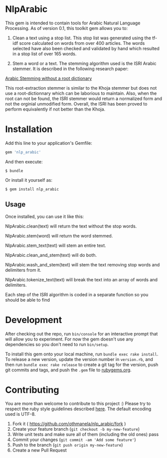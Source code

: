 NlpArabic
=========

This gem is intended to contain tools for Arabic Natural Language Processing. 
As of version 0.1, this toolkit gem allows you to:

1. Clean a text using a stop list. This stop list was generated using the tf-idf score calculated on words from over 400 articles. The words selected have also been checked and validated by hand which resulted in a stop list of over 165 words.

2. Stem a word or a text. The stemming algorithm used is the ISRI Arabic stemmer. It is described in the following research paper: 

  [Arabic Stemming without a root dictionary](http://ieeexplore.ieee.org/xpl/login.jsp?tp=&arnumber=1428453&url=http%3A%2F%2Fieeexplore.ieee.org%2Fiel5%2F9755%2F30835%2F01428453.pdf%3Farnumber%3D1428453)

This root-extraction stemmer is similar to the Khoja stemmer but does not use a root-dictionnary which can be laborious to maintain. Also, when the root can not be found, the ISRI stemmer would return a normalized form and not the orginial unmodified form. Overall, the ISRI has been proved to perform equivalently if not better than the Khoja.


Installation
============

Add this line to your application's Gemfile:

```ruby
gem 'nlp_arabic'
```

And then execute:

    $ bundle

Or install it yourself as:

    $ gem install nlp_arabic

## Usage

Once installed, you can use it like this: 

  NlpArabic.clean(text) will return the text without the stop words.

  NlpArabic.stem(word) will return the word stemmed.

  NlpArabic.stem_text(text) will stem an entire text.

  NlpArabic.clean_and_stem(text) will do both.

  NlpArabic.wash_and_stem(text) will stem the text removing stop words and delimiters from it.

  NlpArabic.tokenize_text(text) will break the text into an array of words and delimiters.

Each step of the ISRI algorithm is coded in a separate function so you should be able to find

Development
===========

After checking out the repo, run `bin/console` for an interactive prompt that will allow you to experiment. For now the gem doesn't use any dependencies so you don't need to run `bin/setup`.

To install this gem onto your local machine, run `bundle exec rake install`. To release a new version, update the version number in `version.rb`, and then run `bundle exec rake release` to create a git tag for the version, push git commits and tags, and push the `.gem` file to [rubygems.org](https://rubygems.org).

Contributing
============
You are more than welcome to contribute to this project :) Please try to respect the ruby style guidelines described [here](https://github.com/bbatsov/ruby-style-guide). The default encoding used is UTF-8. 

1. Fork it ( https://github.com/othmanela/nlp_arabic/fork )
2. Create your feature branch (`git checkout -b my-new-feature`)
3. Write unit tests and make sure all of them (including the old ones) pass
3. Commit your changes (`git commit -am 'Add some feature'`)
4. Push to the branch (`git push origin my-new-feature`)
5. Create a new Pull Request
